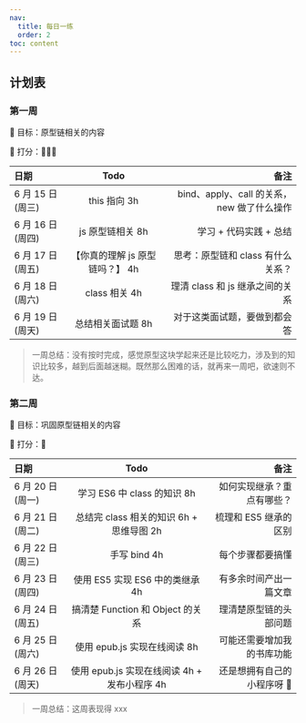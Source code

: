 ```yaml
---
nav:
  title: 每日一练
  order: 2
toc: content
---
```


## 计划表

### 第一周

🎯 目标：原型链相关的内容

🧾 打分：🌟🌟🌟

| 日期             |              Todo               |                                       备注 |
| :--------------- | :-----------------------------: | -----------------------------------------: |
| 6 月 15 日(周三) |          this 指向 3h           | bind、apply、call 的关系，new 做了什么操作 |
| 6 月 16 日(周四) |        js 原型链相关 8h         |                     学习 + 代码实践 + 总结 |
| 6 月 17 日(周五) | 【你真的理解 js 原型链吗？】 4h |          思考：原型链和 class 有什么关系？ |
| 6 月 18 日(周六) |          class 相关 4h          |            理清 class 和 js 继承之间的关系 |
| 6 月 19 日(周天) |        总结相关面试题 8h        |               对于这类面试题，要做到都会答 |

> 一周总结：没有按时完成，感觉原型这块学起来还是比较吃力，涉及到的知识比较多，越到后面越迷糊。既然那么困难的话，就再来一周吧，欲速则不达。

### 第二周

🎯 目标：巩固原型链相关的内容

🧾 打分：🌟

| 日期             |                     Todo                     |                        备注 |
| :--------------- | :------------------------------------------: | --------------------------: |
| 6 月 20 日(周一) |         学习 ES6 中 class 的知识 8h          |  如何实现继承？重点有哪些？ |
| 6 月 21 日(周二) |   总结完 class 相关的知识 6h + 思维导图 2h   |       梳理和 ES5 继承的区别 |
| 6 月 22 日(周三) |                 手写 bind 4h                 |            每个步骤都要搞懂 |
| 6 月 23 日(周四) |       使用 ES5 实现 ES6 中的类继承 4h        |      有多余时间产出一篇文章 |
| 6 月 24 日(周五) |       搞清楚 Function 和 Object 的关系       |      理清楚原型链的头部问题 |
| 6 月 25 日(周六) |         使用 epub.js 实现在线阅读 8h         |  可能还需要增加我的书库功能 |
| 6 月 26 日(周天) | 使用 epub.js 实现在线阅读 4h + 发布小程序 4h | 还是想拥有自己的小程序呀 💪 |

> 一周总结：这周表现得 xxx
